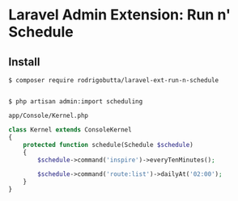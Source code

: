 Laravel Admin Extension: Run n' Schedule
============================

## Install

```
$ composer require rodrigobutta/laravel-ext-run-n-schedule


$ php artisan admin:import scheduling
```


`app/Console/Kernel.php`

```php
class Kernel extends ConsoleKernel
{
    protected function schedule(Schedule $schedule)
    {
        $schedule->command('inspire')->everyTenMinutes();

        $schedule->command('route:list')->dailyAt('02:00');
    }
}

```
